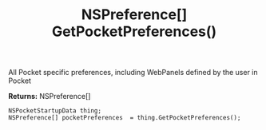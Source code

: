 ﻿---
uid: crmscript_ref_NSPocketStartupData_GetPocketPreferences
title: NSPreference[] GetPocketPreferences()
intellisense: NSPocketStartupData.GetPocketPreferences
keywords: NSPocketStartupData, GetPocketPreferences
so.topic: reference
---

All Pocket specific preferences, including WebPanels defined by the user in Pocket

**Returns:** NSPreference[]


```crmscript
NSPocketStartupData thing;
NSPreference[] pocketPreferences  = thing.GetPocketPreferences();
```


